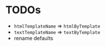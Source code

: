 # TODOs

- `htmlTemplateName` => `htmlByTemplate`
- `textTemplateName` => `textByTemplate`
- rename defaults
